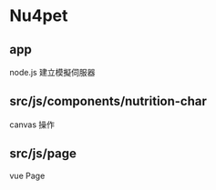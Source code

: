 # Nu4pet
## app
node.js 建立模擬伺服器
## src/js/components/nutrition-char
canvas 操作
## src/js/page
vue Page

